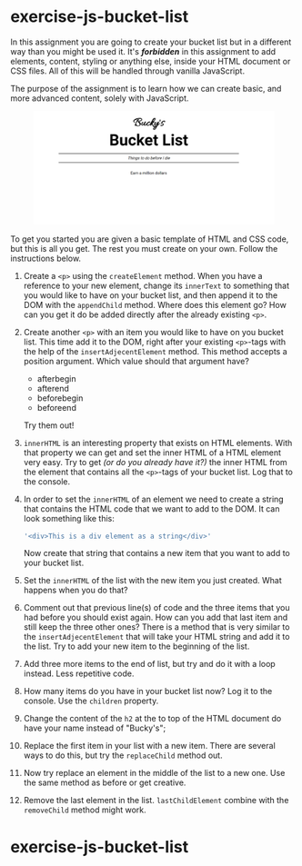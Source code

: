 # exercise-js-bucket-list

In this assignment you are going to create your bucket list but in a different way than you might be used it. It's _**forbidden**_ in this assignment to add elements, content, styling or anything else, inside your HTML document or CSS files. All of this will be handled through vanilla JavaScript.

The purpose of the assignment is to learn how we can create basic, and more advanced content, solely with JavaScript.

<figure><img src="./screenshot.png"></figure>

To get you started you are given a basic template of HTML and CSS code, but this is all you get. The rest you must create on your own. Follow the instructions below.

1. Create a `<p>` using the `createElement` method. When you have a reference to your new element, change its `innerText` to something that you would like to have on your bucket list, and then append it to the DOM with the `appendChild` method. Where does this element go? How can you get it do be added directly after the already existing `<p>`.

2. Create another `<p>` with an item you would like to have on you bucket list. This time add it to the DOM, right after your existing `<p>`-tags with the help of the `insertAdjecentElement` method. This method accepts a position argument. Which value should that argument have?

   - afterbegin
   - afterend
   - beforebegin
   - beforeend

   Try them out!

3. `innerHTML` is an interesting property that exists on HTML elements. With that property we can get and set the inner HTML of a HTML element very easy. Try to get _(or do you already have it?)_ the inner HTML from the element that contains all the `<p>`-tags of your bucket list. Log that to the console.

4. In order to set the `innerHTML` of an element we need to create a string that contains the HTML code that we want to add to the DOM. It can look something like this:

   ```js
   '<div>This is a div element as a string</div>'
   ```

   Now create that string that contains a new item that you want to add to your bucket list.

5. Set the `innerHTML` of the list with the new item you just created. What happens when you do that?

6. Comment out that previous line(s) of code and the three items that you had before you should exist again. How can you add that last item and still keep the three other ones? There is a method that is very similar to the `insertAdjecentElement` that will take your HTML string and add it to the list. Try to add your new item to the beginning of the list.

7. Add three more items to the end of list, but try and do it with a loop instead. Less repetitive code.

8. How many items do you have in your bucket list now? Log it to the console. Use the `children` property.

9. Change the content of the `h2` at the to top of the HTML document do have your name instead of "Bucky's";

10. Replace the first item in your list with a new item. There are several ways to do this, but try the `replaceChild` method out.

11. Now try replace an element in the middle of the list to a new one. Use the same method as before or get creative.

12. Remove the last element in the list. `lastChildElement` combine with the `removeChild` method might work.
# exercise-js-bucket-list
